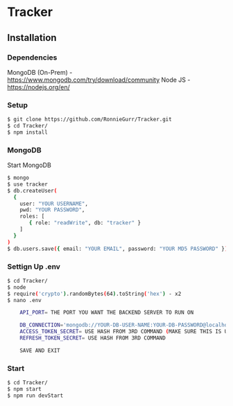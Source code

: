 # Tracker

## Installation 

### Dependencies

MongoDB (On-Prem) - https://www.mongodb.com/try/download/community
Node JS - https://nodejs.org/en/

### Setup

```bash
$ git clone https://github.com/RonnieGurr/Tracker.git
$ cd Tracker/
$ npm install
```

### MongoDB

Start MongoDB

```bash
$ mongo
$ use tracker
$ db.createUser(
  {
    user: "YOUR USERNAME",
    pwd: "YOUR PASSWORD", 
    roles: [
       { role: "readWrite", db: "tracker" }
    ]
  }
)
$ db.users.save({ email: "YOUR EMAIL", password: "YOUR MD5 PASSWORD" })
```

### Settign Up .env

```bash
$ cd Tracker/
$ node
$ require('crypto').randomBytes(64).toString('hex') - x2
$ nano .env

    API_PORT= THE PORT YOU WANT THE BACKEND SERVER TO RUN ON

    DB_CONNECTION='mongodb://YOUR-DB-USER-NAME:YOUR-DB-PASSWORD@localhost:27017/tracker'
    ACCESS_TOKEN_SECRET= USE HASH FROM 3RD COMMAND (MAKE SURE THIS IS UNQIUE TO THE REFRESH TOKEN)
    REFRESH_TOKEN_SECRET= USE HASH FROM 3RD COMMAND 

    SAVE AND EXIT
```

### Start

```bash
$ cd Tracker/
$ npm start
$ npm run devStart
```
